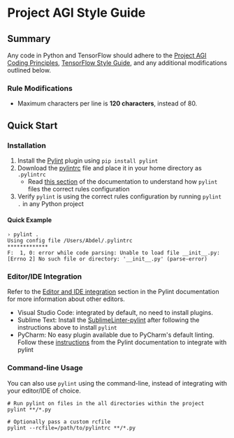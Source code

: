 # Project AGI Style Guide

## Summary
Any code in Python and TensorFlow should adhere to the [Project AGI Coding Principles](./principles.md), [TensorFlow Style Guide](https://www.tensorflow.org/community/style_guide), and
any additional modifications outlined below.

### Rule Modifications
- Maximum characters per line is **120 characters**, instead of 80.

## Quick Start
### Installation
1. Install the [Pylint](https://www.pylint.org) plugin using `pip install pylint`
2. Download the [pylintrc](./pylintrc) file and place it in your home directory as `.pylintrc`
    - Read [this section](http://pylint.pycqa.org/en/latest/user_guide/run.html?highlight=pylintrc#command-line-options) of the 
    documentation to understand how `pylint` files the correct rules configuration
3. Verify `pylint` is using the correct rules configuration by running `pylint .` in any Python project

#### Quick Example
```
› pylint .
Using config file /Users/Abdel/.pylintrc
*************
F:  1, 0: error while code parsing: Unable to load file __init__.py:
[Errno 2] No such file or directory: '__init__.py' (parse-error)
```

### Editor/IDE Integration
Refer to the [Editor and IDE integration](https://pylint.readthedocs.io/en/latest/user_guide/ide-integration.html) section in the 
Pylint documentation for more information about other editors.

- Visual Studio Code: integrated by default, no need to install plugins.
- Sublime Text: Install the [SublimeLinter-pylint](https://github.com/SublimeLinter/SublimeLinter-pylint) after following the 
instructions above to install `pylint`
- PyCharm: No easy plugin available due to PyCharm's default linting. Follow these [instructions](https://pylint.readthedocs.io/en/latest/user_guide/ide-integration.html#pylint-in-pycharm) 
from the Pylint documentation to integrate with pylint

### Command-line Usage
You can also use `pylint` using the command-line, instead of integrating with your editor/IDE of choice.

```
# Run pylint on files in the all directories within the project
pylint **/*.py

# Optionally pass a custom rcfile
pylint --rcfile=/path/to/pylintrc **/*.py
```
